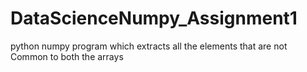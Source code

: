 # DataScienceNumpy_Assignment1
python numpy program which extracts all the elements that are not Common to both the arrays
